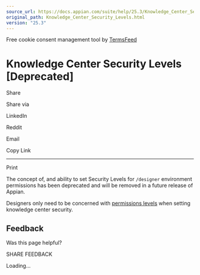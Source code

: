 ```yaml
---
source_url: https://docs.appian.com/suite/help/25.3/Knowledge_Center_Security_Levels.html
original_path: Knowledge_Center_Security_Levels.html
version: "25.3"
---
```


Free cookie consent management tool by [TermsFeed](https://www.termsfeed.com/)

# Knowledge Center Security Levels \[Deprecated\]

Share

Share via

LinkedIn

Reddit

Email

Copy Link

* * *

Print

The concept of, and ability to set Security Levels for `/designer` environment permissions has been deprecated and will be removed in a future release of Appian.

Designers only need to be concerned with [permissions levels](folder-object.html#prodlink-knowledge-center-security) when setting knowledge center security.

## Feedback

Was this page helpful?

SHARE FEEDBACK

Loading...